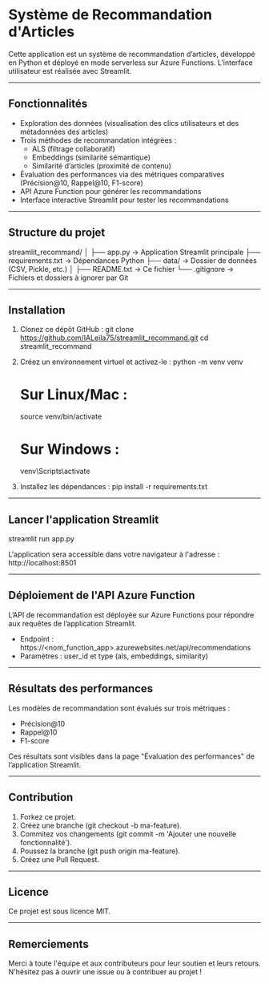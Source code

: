 Système de Recommandation d'Articles
====================================

Cette application est un système de recommandation d’articles, développé en Python et déployé en mode serverless sur Azure Functions. L’interface utilisateur est réalisée avec Streamlit.

------------------------------------
Fonctionnalités
------------------------------------
- Exploration des données (visualisation des clics utilisateurs et des métadonnées des articles)
- Trois méthodes de recommandation intégrées :
  * ALS (filtrage collaboratif)
  * Embeddings (similarité sémantique)
  * Similarité d’articles (proximité de contenu)
- Évaluation des performances via des métriques comparatives (Précision@10, Rappel@10, F1-score)
- API Azure Function pour générer les recommandations
- Interface interactive Streamlit pour tester les recommandations

------------------------------------
Structure du projet
------------------------------------
streamlit_recommand/
│
├── app.py                  -> Application Streamlit principale
├── requirements.txt        -> Dépendances Python
├── data/                   -> Dossier de données (CSV, Pickle, etc.)
│
├── README.txt              -> Ce fichier
└── .gitignore              -> Fichiers et dossiers à ignorer par Git

------------------------------------
Installation
------------------------------------
1. Clonez ce dépôt GitHub :
   git clone https://github.com/IALeila75/streamlit_recommand.git
   cd streamlit_recommand

2. Créez un environnement virtuel et activez-le :
   python -m venv venv
   # Sur Linux/Mac :
   source venv/bin/activate
   # Sur Windows :
   venv\Scripts\activate

3. Installez les dépendances :
   pip install -r requirements.txt

------------------------------------
Lancer l'application Streamlit
------------------------------------
streamlit run app.py

L'application sera accessible dans votre navigateur à l'adresse :
http://localhost:8501

------------------------------------
Déploiement de l'API Azure Function
------------------------------------
L’API de recommandation est déployée sur Azure Functions pour répondre aux requêtes de l’application Streamlit.

- Endpoint : https://<nom_function_app>.azurewebsites.net/api/recommendations
- Paramètres : user_id et type (als, embeddings, similarity)

------------------------------------
Résultats des performances
------------------------------------
Les modèles de recommandation sont évalués sur trois métriques :
- Précision@10
- Rappel@10
- F1-score

Ces résultats sont visibles dans la page "Évaluation des performances" de l’application Streamlit.

------------------------------------
Contribution
------------------------------------
1. Forkez ce projet.
2. Créez une branche (git checkout -b ma-feature).
3. Commitez vos changements (git commit -m 'Ajouter une nouvelle fonctionnalité').
4. Poussez la branche (git push origin ma-feature).
5. Créez une Pull Request.

------------------------------------
Licence
------------------------------------
Ce projet est sous licence MIT.

------------------------------------
Remerciements
------------------------------------
Merci à toute l'équipe et aux contributeurs pour leur soutien et leurs retours.
N'hésitez pas à ouvrir une issue ou à contribuer au projet !

